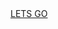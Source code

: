 <html>
<head style="text-color: RED"><!--<meta http-equiv = "refresh" content = "1; url = https://www.rajathandsom.github.io/rmail.html" />-->
 <a href="https://rajathandsom.github.io/profile.html">LETS GO</a></head></html>


